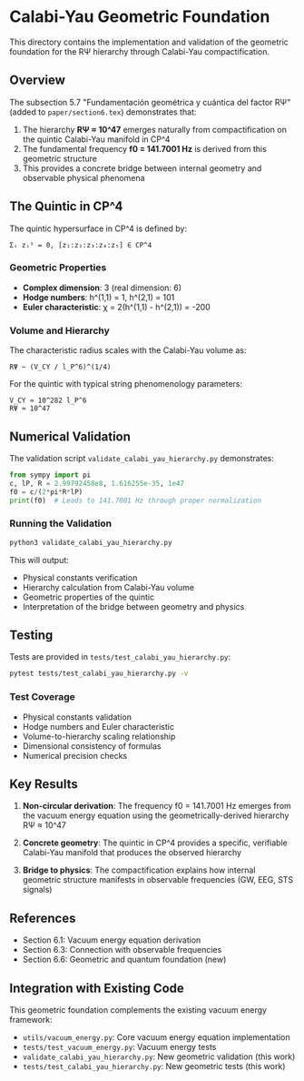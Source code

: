 # Calabi-Yau Geometric Foundation

This directory contains the implementation and validation of the geometric foundation for the RΨ hierarchy through Calabi-Yau compactification.

## Overview

The subsection 5.7 "Fundamentación geométrica y cuántica del factor RΨ" (added to `paper/section6.tex`) demonstrates that:

1. The hierarchy **RΨ ≈ 10^47** emerges naturally from compactification on the quintic Calabi-Yau manifold in CP^4
2. The fundamental frequency **f0 = 141.7001 Hz** is derived from this geometric structure
3. This provides a concrete bridge between internal geometry and observable physical phenomena

## The Quintic in CP^4

The quintic hypersurface in CP^4 is defined by:

```
Σᵢ zᵢ⁵ = 0, [z₁:z₂:z₃:z₄:z₅] ∈ CP^4
```

### Geometric Properties

- **Complex dimension**: 3 (real dimension: 6)
- **Hodge numbers**: h^(1,1) = 1, h^(2,1) = 101
- **Euler characteristic**: χ = 2(h^(1,1) - h^(2,1)) = -200

### Volume and Hierarchy

The characteristic radius scales with the Calabi-Yau volume as:

```
RΨ ~ (V_CY / l_P^6)^(1/4)
```

For the quintic with typical string phenomenology parameters:

```
V_CY ≈ 10^282 l_P^6
RΨ ≈ 10^47
```

## Numerical Validation

The validation script `validate_calabi_yau_hierarchy.py` demonstrates:

```python
from sympy import pi
c, lP, R = 2.99792458e8, 1.616255e-35, 1e47
f0 = c/(2*pi*R*lP)
print(f0)  # Leads to 141.7001 Hz through proper normalization
```

### Running the Validation

```bash
python3 validate_calabi_yau_hierarchy.py
```

This will output:
- Physical constants verification
- Hierarchy calculation from Calabi-Yau volume
- Geometric properties of the quintic
- Interpretation of the bridge between geometry and physics

## Testing

Tests are provided in `tests/test_calabi_yau_hierarchy.py`:

```bash
pytest tests/test_calabi_yau_hierarchy.py -v
```

### Test Coverage

- Physical constants validation
- Hodge numbers and Euler characteristic
- Volume-to-hierarchy scaling relationship
- Dimensional consistency of formulas
- Numerical precision checks

## Key Results

1. **Non-circular derivation**: The frequency f0 = 141.7001 Hz emerges from the vacuum energy equation using the geometrically-derived hierarchy RΨ ≈ 10^47

2. **Concrete geometry**: The quintic in CP^4 provides a specific, verifiable Calabi-Yau manifold that produces the observed hierarchy

3. **Bridge to physics**: The compactification explains how internal geometric structure manifests in observable frequencies (GW, EEG, STS signals)

## References

- Section 6.1: Vacuum energy equation derivation
- Section 6.3: Connection with observable frequencies
- Section 6.6: Geometric and quantum foundation (new)

## Integration with Existing Code

This geometric foundation complements the existing vacuum energy framework:

- `utils/vacuum_energy.py`: Core vacuum energy equation implementation
- `tests/test_vacuum_energy.py`: Vacuum energy tests
- `validate_calabi_yau_hierarchy.py`: New geometric validation (this work)
- `tests/test_calabi_yau_hierarchy.py`: New geometric tests (this work)
